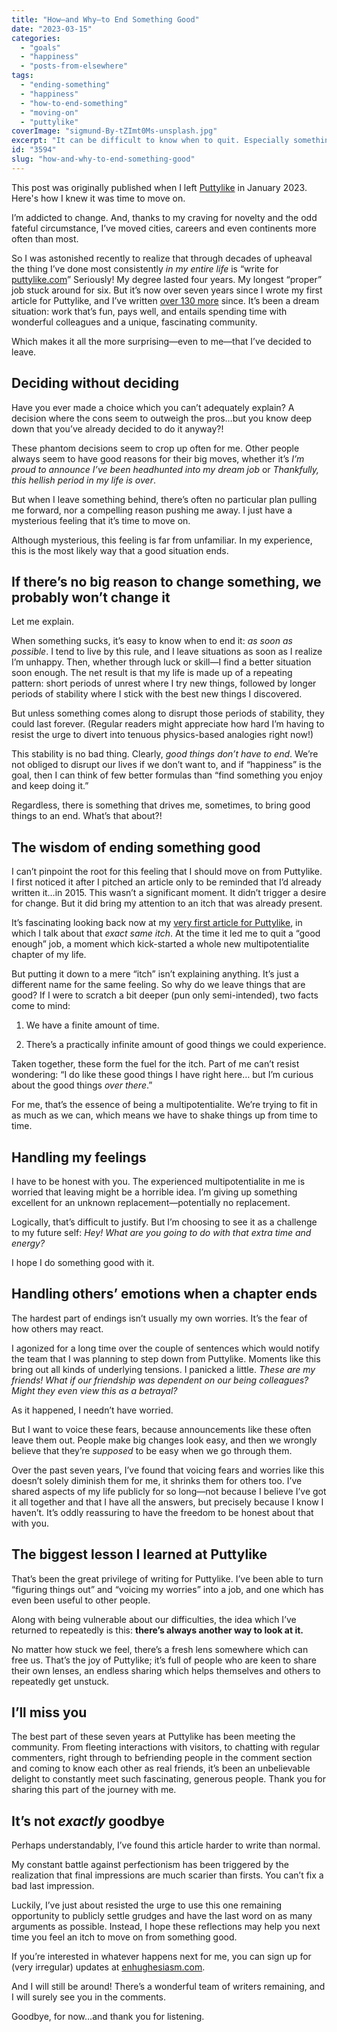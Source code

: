 ```yaml
---
title: "How—and Why—to End Something Good"
date: "2023-03-15"
categories: 
  - "goals"
  - "happiness"
  - "posts-from-elsewhere"
tags: 
  - "ending-something"
  - "happiness"
  - "how-to-end-something"
  - "moving-on"
  - "puttylike"
coverImage: "sigmund-By-tZImt0Ms-unsplash.jpg"
excerpt: "It can be difficult to know when to quit. Especially something you still love!"
id: "3594"
slug: "how-and-why-to-end-something-good"
---
```


This post was originally published when I left [Puttylike](https://puttylike.com/how-and-why-to-end-something-good/) in January 2023. Here's how I knew it was time to move on.

<!--more-->

I’m addicted to change. And, thanks to my craving for novelty and the odd fateful circumstance, I’ve moved cities, careers and even continents more often than most.

So I was astonished recently to realize that through decades of upheaval the thing I’ve done most consistently _in my entire life_ is “write for [puttylike.com](https://puttylike.com)” Seriously! My degree lasted four years. My longest “proper” job stuck around for six. But it’s now over seven years since I wrote my first article for Puttylike, and I’ve written [over 130 more](https://puttylike.com/author/neilhughes4/) since. It’s been a dream situation: work that’s fun, pays well, and entails spending time with wonderful colleagues and a unique, fascinating community.

Which makes it all the more surprising—even to me—that I’ve decided to leave.

## Deciding without deciding

Have you ever made a choice which you can’t adequately explain? A decision where the cons seem to outweigh the pros…but you know deep down that you’ve already decided to do it anyway?!

These phantom decisions seem to crop up often for me. Other people always seem to have good reasons for their big moves, whether it’s _I’m proud to announce I’ve been headhunted into my dream job_ or _Thankfully, this hellish period in my life is over_.

But when I leave something behind, there’s often no particular plan pulling me forward, nor a compelling reason pushing me away. I just have a mysterious feeling that it’s time to move on.

Although mysterious, this feeling is far from unfamiliar. In my experience, this is the most likely way that a good situation ends.

## If there’s no big reason to change something, we probably won’t change it

Let me explain. 

When something sucks, it’s easy to know when to end it: _as soon as possible_. I tend to live by this rule, and I leave situations as soon as I realize I’m unhappy. Then, whether through luck or skill—I find a better situation soon enough. The net result is that my life is made up of a repeating pattern: short periods of unrest where I try new things, followed by longer periods of stability where I stick with the best new things I discovered.

But unless something comes along to disrupt those periods of stability, they could last forever. (Regular readers might appreciate how hard I’m having to resist the urge to divert into tenuous physics-based analogies right now!)

This stability is no bad thing. Clearly, _good things don’t have to end_. We’re not obliged to disrupt our lives if we don’t want to, and if “happiness” is the goal, then I can think of few better formulas than “find something you enjoy and keep doing it.”

Regardless, there is something that drives me, sometimes, to bring good things to an end. What’s that about?!

## The wisdom of ending something good

I can’t pinpoint the root for this feeling that I should move on from Puttylike. I first noticed it after I pitched an article only to be reminded that I’d already written it…in 2015. This wasn’t a significant moment. It didn’t trigger a desire for change. But it did bring my attention to an itch that was already present.

It’s fascinating looking back now at my [very first article for Puttylike](https://puttylike.com/multipotentiality-didnt-change-my-life-it-is-my-life/), in which I talk about that _exact same itch_. At the time it led me to quit a “good enough” job, a moment which kick-started a whole new multipotentialite chapter of my life.

But putting it down to a mere “itch” isn’t explaining anything. It’s just a different name for the same feeling. So why do we leave things that are good? If I were to scratch a bit deeper (pun only semi-intended), two facts come to mind:

1. We have a finite amount of time.

3. There’s a practically infinite amount of good things we could experience.

Taken together, these form the fuel for the itch. Part of me can’t resist wondering: “I do like these good things I have right here… but I’m curious about the good things _over there_.” 

For me, that’s the essence of being a multipotentialite. We’re trying to fit in as much as we can, which means we have to shake things up from time to time.

## Handling my feelings

I have to be honest with you. The experienced multipotentialite in me is worried that leaving might be a horrible idea. I’m giving up something excellent for an unknown replacement—potentially no replacement.

Logically, that’s difficult to justify. But I’m choosing to see it as a challenge to my future self: _Hey! What are you going to do with that extra time and energy?_

I hope I do something good with it.

## Handling others’ emotions when a chapter ends

The hardest part of endings isn’t usually my own worries. It’s the fear of how others may react.

I agonized for a long time over the couple of sentences which would notify the team that I was planning to step down from Puttylike. Moments like this bring out all kinds of underlying tensions. I panicked a little. _These are my friends! What if our friendship was dependent on our being colleagues? Might they even view this as a betrayal?_ 

As it happened, I needn’t have worried.

But I want to voice these fears, because announcements like these often leave them out. People make big changes look easy, and then we wrongly believe that they’re _supposed_ to be easy when we go through them.

Over the past seven years, I’ve found that voicing fears and worries like this doesn’t solely diminish them for me, it shrinks them for others too. I’ve shared aspects of my life publicly for so long—not because I believe I’ve got it all together and that I have all the answers, but precisely because I know I haven’t. It’s oddly reassuring to have the freedom to be honest about that with you.

## The biggest lesson I learned at Puttylike

That’s been the great privilege of writing for Puttylike. I’ve been able to turn “figuring things out” and “voicing my worries” into a job, and one which has even been useful to other people.

Along with being vulnerable about our difficulties, the idea which I’ve returned to repeatedly is this: **there’s always another way to look at it.** 

No matter how stuck we feel, there’s a fresh lens somewhere which can free us. That’s the joy of Puttylike; it’s full of people who are keen to share their own lenses, an endless sharing which helps themselves and others to repeatedly get unstuck.

## I’ll miss you

The best part of these seven years at Puttylike has been meeting the community. From fleeting interactions with visitors, to chatting with regular commenters, right through to befriending people in the comment section and coming to know each other as real friends, it’s been an unbelievable delight to constantly meet such fascinating, generous people. Thank you for sharing this part of the journey with me.

## It’s not _exactly_ goodbye

Perhaps understandably, I’ve found this article harder to write than normal.

My constant battle against perfectionism has been triggered by the realization that final impressions are much scarier than firsts. You can’t fix a bad last impression.

Luckily, I’ve just about resisted the urge to use this one remaining opportunity to publicly settle grudges and have the last word on as many arguments as possible. Instead, I hope these reflections may help you next time you feel an itch to move on from something good.

If you’re interested in whatever happens next for me, you can sign up for (very irregular) updates at [enhughesiasm.com](https://enhughesiasm.com/occasional-email-experience).

And I will still be around! There’s a wonderful team of writers remaining, and I will surely see you in the comments.

Goodbye, for now…and thank you for listening.
